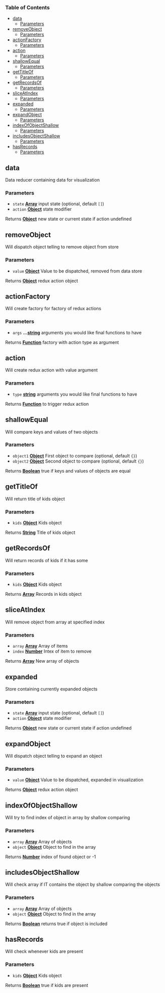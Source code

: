 <!-- Generated by documentation.js. Update this documentation by updating the source code. -->

### Table of Contents

-   [data][1]
    -   [Parameters][2]
-   [removeObject][3]
    -   [Parameters][4]
-   [actionFactory][5]
    -   [Parameters][6]
-   [action][7]
    -   [Parameters][8]
-   [shallowEqual][9]
    -   [Parameters][10]
-   [getTitleOf][11]
    -   [Parameters][12]
-   [getRecordsOf][13]
    -   [Parameters][14]
-   [sliceAtIndex][15]
    -   [Parameters][16]
-   [expanded][17]
    -   [Parameters][18]
-   [expandObject][19]
    -   [Parameters][20]
-   [indexOfObjectShallow][21]
    -   [Parameters][22]
-   [includesObjectShallow][23]
    -   [Parameters][24]
-   [hasRecords][25]
    -   [Parameters][26]

## data

Data reducer containing data for visualization

### Parameters

-   `state` **[Array][27]** input state (optional, default `[]`)
-   `action` **[Object][28]** state modifier

Returns **[Object][28]** new state or current state if action undefined

## removeObject

Will dispatch object telling to remove object from store

### Parameters

-   `value` **[Object][28]** Value to be dispatched, removed from data store

Returns **[Object][28]** redux action object

## actionFactory

Will create factory for factory of redux actions

### Parameters

-   `args` **...[string][29]** arguments you would like final functions to have

Returns **[Function][30]** factory with action type as argument

## action

Will create redux action with value argument

### Parameters

-   `type` **[string][29]** arguments you would like final functions to have

Returns **[Function][30]** to trigger redux action

## shallowEqual

Will compare keys and values of two objects

### Parameters

-   `object1` **[Object][28]** First object to compare (optional, default `{}`)
-   `object2` **[Object][28]** Second object to compare (optional, default `{}`)

Returns **[Boolean][31]** true if keys and values of objects are equal

## getTitleOf

Will return title of kids object

### Parameters

-   `kids` **[Object][28]** Kids object

Returns **[String][29]** Title of kids object

## getRecordsOf

Will return records of kids if it has some

### Parameters

-   `kids` **[Object][28]** Kids object

Returns **[Array][27]** Records in kids object

## sliceAtIndex

Will remove object from array at specified index

### Parameters

-   `array` **[Array][27]** Array of items
-   `index` **[Number][32]** Intex of item to remove

Returns **[Array][27]** New array of objects

## expanded

Store containing currently expanded objects

### Parameters

-   `state` **[Array][27]** input state (optional, default `[]`)
-   `action` **[Object][28]** state modifier

Returns **[Object][28]** new state or current state if action undefined

## expandObject

Will dispatch object telling to expand an object

### Parameters

-   `value` **[Object][28]** Value to be dispatched, expanded in visualization

Returns **[Object][28]** redux action object

## indexOfObjectShallow

Will try to find index of object in array by shallow comparing

### Parameters

-   `array` **[Array][27]** Array of objects
-   `object` **[Object][28]** Object to find in the array

Returns **[Number][32]** index of found object or -1

## includesObjectShallow

Will check array if IT contains the object by shallow comparing the objects

### Parameters

-   `array` **[Array][27]** Array of objects
-   `object` **[Object][28]** Object to find in the array

Returns **[Boolean][31]** returns true if object is included

## hasRecords

Will check whenever kids are present

### Parameters

-   `kids` **[Object][28]** Kids object

Returns **[Boolean][31]** true if kids are present

[1]: #data

[2]: #parameters

[3]: #removeobject

[4]: #parameters-1

[5]: #actionfactory

[6]: #parameters-2

[7]: #action

[8]: #parameters-3

[9]: #shallowequal

[10]: #parameters-4

[11]: #gettitleof

[12]: #parameters-5

[13]: #getrecordsof

[14]: #parameters-6

[15]: #sliceatindex

[16]: #parameters-7

[17]: #expanded

[18]: #parameters-8

[19]: #expandobject

[20]: #parameters-9

[21]: #indexofobjectshallow

[22]: #parameters-10

[23]: #includesobjectshallow

[24]: #parameters-11

[25]: #hasrecords

[26]: #parameters-12

[27]: https://developer.mozilla.org/docs/Web/JavaScript/Reference/Global_Objects/Array

[28]: https://developer.mozilla.org/docs/Web/JavaScript/Reference/Global_Objects/Object

[29]: https://developer.mozilla.org/docs/Web/JavaScript/Reference/Global_Objects/String

[30]: https://developer.mozilla.org/docs/Web/JavaScript/Reference/Statements/function

[31]: https://developer.mozilla.org/docs/Web/JavaScript/Reference/Global_Objects/Boolean

[32]: https://developer.mozilla.org/docs/Web/JavaScript/Reference/Global_Objects/Number
